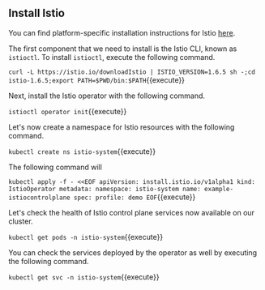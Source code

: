 ## Install Istio

You can find platform-specific installation instructions for Istio [here](https://istio.io/latest/docs/setup/install).

The first component that we need to install is the Istio CLI, known as `istioctl`. To install `istioctl`, execute the following command.

`curl -L https://istio.io/downloadIstio | ISTIO_VERSION=1.6.5 sh -;cd istio-1.6.5;export PATH=$PWD/bin:$PATH`{{execute}}

Next, install the Istio operator with the following command.

`istioctl operator init`{{execute}}

Let's now create a namespace for Istio resources with the following command.

`kubectl create ns istio-system`{{execute}}

The following command will

`kubectl apply -f - <<EOF
apiVersion: install.istio.io/v1alpha1
kind: IstioOperator
metadata:
  namespace: istio-system
  name: example-istiocontrolplane
spec:
  profile: demo
EOF`{{execute}}

Let's check the health of Istio control plane services now available on our cluster.

`kubectl get pods -n istio-system`{{execute}}

You can check the services deployed by the operator as well by executing the following command.

`kubectl get svc -n istio-system`{{execute}}


